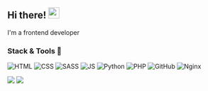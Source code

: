 ## Hi there! <img src="https://raw.githubusercontent.com/extremecodetv/extremecodetv/master/wave.gif" width="25px"> 
I'm a frontend developer

### Stack & Tools 🔧
![HTML](https://img.shields.io/badge/HTML5-E34F26?style=for-the-badge&logo=html5&logoColor=white)
![CSS](https://img.shields.io/badge/CSS3-1572B6?style=for-the-badge&logo=css3&logoColor=white)
![SASS](https://img.shields.io/badge/Sass-CC6699?style=for-the-badge&logo=sass&logoColor=white)
![JS](https://img.shields.io/badge/JavaScript-323330?style=for-the-badge&logo=javascript&logoColor=F7DF1E)
![Python](https://img.shields.io/badge/Python-14354C?style=for-the-badge&logo=python&logoColor=white)
![PHP](https://img.shields.io/badge/PHP-777BB4?style=for-the-badge&logo=php&logoColor=white)
![GitHub](https://img.shields.io/badge/-Git-24292E?style=for-the-badge&logo=git&logoColor=white)
![Nginx](https://img.shields.io/badge/-Nginx-24292E?style=for-the-badge&logo=nginx&logoColor=white&color=009639)


![](https://img.shields.io/badge/Editor-VScodium-informational?style=flat-square&logo=visual-studio-code&logoColor=white&color=5194f0)
![](https://img.shields.io/badge/OS-Linux-informational?style=flat-square&logo=linux&logoColor=white&color=5194f0)

